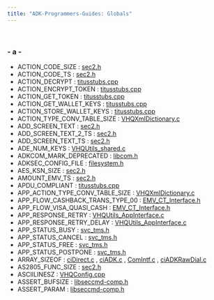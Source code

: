 ```yaml
---
title: "ADK-Programmers-Guides: Globals"
---
```


 

### - a -

- ACTION_CODE_SIZE : <a href="sec2_8h.md#abf6e6139b7100861aec7d9d11ec54076">sec2.h</a>
- ACTION_CODE_TS : <a href="sec2_8h.md#af90554137d873b06403b4a211951207e">sec2.h</a>
- ACTION_DECRYPT : <a href="titusstubs_8cpp.md#ab5e3bc6a3475812dcde34d851e0186ff">titusstubs.cpp</a>
- ACTION_ENCRYPT_TOKEN : <a href="titusstubs_8cpp.md#aa14ab37911d23aa32958f41c6b002b00">titusstubs.cpp</a>
- ACTION_GET_TOKEN : <a href="titusstubs_8cpp.md#a8eb76ec6ff48e37d8d1bbc2a401fe28d">titusstubs.cpp</a>
- ACTION_GET_WALLET_KEYS : <a href="titusstubs_8cpp.md#ad38cb1db79e3de794edff1323dcfb963">titusstubs.cpp</a>
- ACTION_STORE_WALLET_KEYS : <a href="titusstubs_8cpp.md#ae9333ee0c84b990ae32f0df948a9868e">titusstubs.cpp</a>
- ACTION_TYPE_CONV_TABLE_SIZE : <a href="_v_h_q_xml_dictionary_8c.md#a238241559820c788a47b68482cb73c93">VHQXmlDictionary.c</a>
- ADD_SCREEN_TEXT : <a href="sec2_8h.md#a300d4dc4bdf6ac0a094898d88f88b6cd">sec2.h</a>
- ADD_SCREEN_TEXT_2_TS : <a href="sec2_8h.md#acdcacd0bfa215af9e5dfd28e970dd4dc">sec2.h</a>
- ADD_SCREEN_TEXT_TS : <a href="sec2_8h.md#a8c24e9e87af5c2be3c423c3d67307ba0">sec2.h</a>
- ADE_NUM_KEYS : <a href="_v_h_q_utils__shared_8c.md#abaa424f845d000c33946bbd960701e4a">VHQUtils_shared.c</a>
- ADKCOM_MARK_DEPRECATED : <a href="libcom_8h.md#a68e57f917ef9386e20d908c94ebae641">libcom.h</a>
- ADKSEC_CONFIG_FILE : <a href="filesystem_8h.md#a77c8fbb0082771eb56e23ae37b836d32">filesystem.h</a>
- AES_KSN_SIZE : <a href="sec2_8h.md#af852a7f1bf904ea16e867a632107579f">sec2.h</a>
- AMOUNT_EMV_TS : <a href="sec2_8h.md#a392e35762a40c2205e8bf6de815ddcbb">sec2.h</a>
- APDU_COMPLIANT : <a href="titusstubs_8cpp.md#a21c1d446acec2f41a9682c822f12c383">titusstubs.cpp</a>
- APP_ACTION_TYPE_CONV_TABLE_SIZE : <a href="_v_h_q_xml_dictionary_8c.md#a5758c21a7b8a175ab0c68d9ddd1cfa2d">VHQXmlDictionary.c</a>
- APP_FLOW_CASHBACK_TRANS_TYPE_00 : <a href="group___a_p_p___f_l_o_w___c_a_p_s.md#gad331c040ae5508bd4074e6a782b7946e">EMV_CT_Interface.h</a>
- APP_FLOW_VISA_QUASI_CASH : <a href="group___a_p_p___f_l_o_w___c_a_p_s.md#ga24450fe87751bb38723f6a228c75fa5d">EMV_CT_Interface.h</a>
- APP_RESPONSE_RETRY : <a href="_v_h_q_utils___app_interface_8c.md#a29f988d89f0842052e90c24ae4ac3461">VHQUtils_AppInterface.c</a>
- APP_RESPONSE_RETRY_DELAY : <a href="_v_h_q_utils___app_interface_8c.md#ae5732b7842ad8292ae1f37b07dc3eabc">VHQUtils_AppInterface.c</a>
- APP_STATUS_BUSY : <a href="svc__tms_8h.md#a113472ff594a408f71f2aca1f0d252b3">svc_tms.h</a>
- APP_STATUS_CANCEL : <a href="svc__tms_8h.md#aadcff499690e8a331ebd0e09179b2adc">svc_tms.h</a>
- APP_STATUS_FREE : <a href="svc__tms_8h.md#aa14858521210a99f2283adb671c9d529">svc_tms.h</a>
- APP_STATUS_POSTPONE : <a href="svc__tms_8h.md#ada0ca969857c9590f5e01b5108d3fc8a">svc_tms.h</a>
- ARRAY_SIZEOF : <a href="ci_direct_8c.md#a083b03c5af4ad6035a7b2879c523150c">ciDirect.c</a> , <a href="ci_a_d_k_8c.md#a083b03c5af4ad6035a7b2879c523150c">ciADK.c</a> , <a href="_com_intf_8c.md#a083b03c5af4ad6035a7b2879c523150c">ComIntf.c</a> , <a href="ci_a_d_k_raw_dial_8c.md#a083b03c5af4ad6035a7b2879c523150c">ciADKRawDial.c</a>
- AS2805_FUNC_SIZE : <a href="sec2_8h.md#a50abcc519e18f33de1c1443c457d05a9">sec2.h</a>
- ASCIILINESZ : <a href="_v_h_q_config_8cpp.md#aeb84e295ec3307b215991d4bf88bceb7">VHQConfig.cpp</a>
- ASSERT_BUFSIZE : <a href="libseccmd-comp_8h.md#ac7135dc80443949a912d5e536c1ed061">libseccmd-comp.h</a>
- ASSERT_PARAM : <a href="libseccmd-comp_8h.md#acd922db0e69279339cf11310b9583bf9">libseccmd-comp.h</a>
